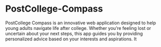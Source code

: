 # PostCollege-Compass
PostCollege Compass is an innovative web application designed to help young adults navigate life after college. Whether you’re feeling lost or uncertain about your next steps, this app guides you by providing personalized advice based on your interests and aspirations. It
